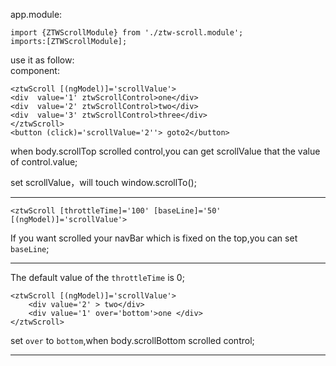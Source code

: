 

app.module:

	import {ZTWScrollModule} from './ztw-scroll.module';
	imports:[ZTWScrollModule];

use it as follow:	
component:

	<ztwScroll [(ngModel)]='scrollValue'>
	<div  value='1' ztwScrollControl>one</div>
	<div  value='2' ztwScrollControl>two</div>	
	<div  value='3' ztwScrollControl>three</div>
	</ztwScroll>
	<button (click)='scrollValue='2''> goto2</button>

when body.scrollTop scrolled control,you can get scrollValue that the value of control.value;

set scrollValue，will touch window.scrollTo();
***

	<ztwScroll [throttleTime]='100' [baseLine]='50' [(ngModel)]='scrollValue'>
If you want scrolled your navBar which is fixed on the top,you can set `baseLine`;

***
The  default value of the `throttleTime`  is 0;

	<ztwScroll [(ngModel)]='scrollValue'>
		<div value='2' > two</div>
		<div value='1' over='bottom'>one </div>
	</ztwScroll>
	
set `over` to `bottom`,when body.scrollBottom scrolled control;


***
	
